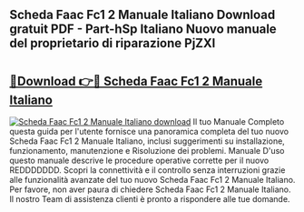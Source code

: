 ## Scheda Faac Fc1 2 Manuale Italiano Download gratuit PDF - Part-hSp Italiano Nuovo manuale del proprietario di riparazione PjZXl

# <h2><a href="http://dfb56j5.blite.top/?on=Scheda+Faac+Fc1+2+Manuale+Italiano">🔗Download 👉🔴 Scheda Faac Fc1 2 Manuale Italiano</a></h2>

[![Scheda Faac Fc1 2 Manuale Italiano download](https://i.imgur.com/lujVjoI.png)](http://dfb56j5.blite.top/?on=Scheda+Faac+Fc1+2+Manuale+Italiano)
Il tuo Manuale Completo questa guida per l'utente fornisce una panoramica completa del tuo nuovo Scheda Faac Fc1 2 Manuale Italiano, inclusi suggerimenti su installazione, funzionamento, manutenzione e Risoluzione dei problemi. Manuale D'uso questo manuale descrive le procedure operative corrette per il nuovo REDDDDDDD. Scopri la connettività e il controllo senza interruzioni grazie alle funzionalità avanzate del tuo nuovo Scheda Faac Fc1 2 Manuale Italiano. Per favore, non aver paura di chiedere Scheda Faac Fc1 2 Manuale Italiano. Il nostro Team di assistenza clienti è pronto a rispondere alle tue domande.
